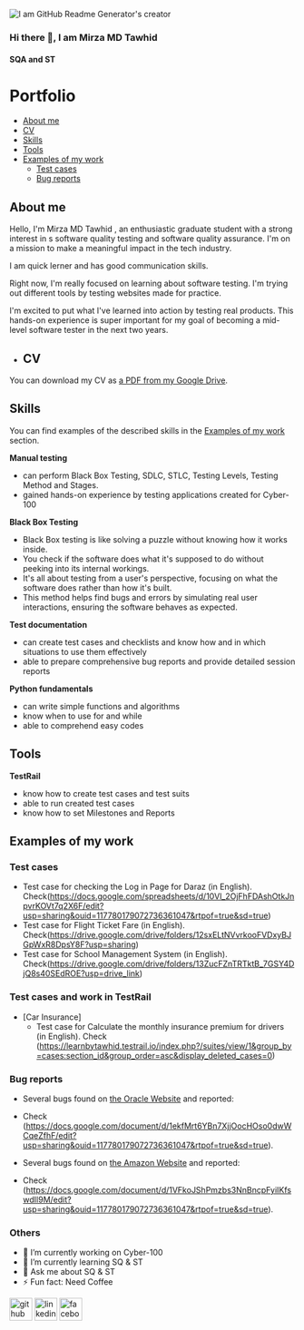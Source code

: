 ![I am GitHub Readme Generator's creator](https://media.licdn.com/dms/image/D5616AQGDtS1iOcsgXg/profile-displaybackgroundimage-shrink_350_1400/0/1693895386040?e=1715212800&v=beta&t=yCk7c6uWOY81TI7ULtcckd465jWqBbQneDYlgJw_VI0)



### Hi there 👋, I am Mirza MD Tawhid


#### SQA and ST 

# Portfolio
- [About me](#about-me)
- [CV](#cv)
- [Skills](#skills)
- [Tools](#tools)
- [Examples of my work](#examples-of-my-work)
  * [Test cases](#test-cases)
  * [Bug reports](#bug-reports)
    


## About me

Hello, I'm Mirza MD Tawhid , an enthusiastic graduate student with a strong interest in s software quality testing and software quality assurance. I'm on a mission to make a meaningful impact in the tech industry.

I am quick lerner and has good communication skills.

Right now, I'm really focused on learning about software testing. I'm  trying out different tools by testing websites made for practice.

I'm excited to put what I've learned into action by testing real products. This hands-on experience is super important for my goal of becoming a mid-level software tester in the next two years.

- ## CV

  
You can download my CV as [a PDF from my Google Drive](https://drive.google.com/file/d/1eeEUf1BZsGPtO_L58q95h1UJWZyvU93q/view?usp=sharing).


## Skills

You can find examples of the described skills in the [Examples of my work](#examples-of-my-work) section.


__Manual testing__
  * can perform Black Box Testing, SDLC, STLC, Testing Levels, Testing Method and Stages.
  * gained hands-on experience by testing applications created for Cyber-100

__Black Box Testing__
* Black Box testing is like solving a puzzle without knowing how it works inside.
* You check if the software does what it's supposed to do without peeking into its internal workings.
* It's all about testing from a user's perspective, focusing on what the software does rather than how it's built.
* This method helps find bugs and errors by simulating real user interactions, ensuring the software behaves as expected.

__Test documentation__
  * can create test cases and checklists and know how and in which situations to use them effectively
  * able to prepare comprehensive bug reports and provide detailed session reports

__Python fundamentals__
  * can write simple functions and algorithms
  * know when to use for and while
  * able to comprehend easy codes


## Tools

__TestRail__
  * know how to create test cases and test suits
  * able to run created test cases
  * know how to set Milestones and Reports


## Examples of my work

### Test cases
* Test case for checking the Log in Page for Daraz (in English). Check(https://docs.google.com/spreadsheets/d/10Vl_2OjFhFDAshOtkJnpvrKOVt7q2X6F/edit?usp=sharing&ouid=117780179072736361047&rtpof=true&sd=true)
* Test case for Flight Ticket Fare (in English). Check(https://drive.google.com/drive/folders/12sxELtNVvrkooFVDxyBJGpWxR8DpsY8F?usp=sharing)
* Test case for School Management System (in English). Check(https://drive.google.com/drive/folders/13ZucFZnTRTktB_7GSY4DjQ8s40SEdROE?usp=drive_link)

### Test cases and work in TestRail

- [Car Insurance]
  * Test case for Calculate the monthly insurance premium for drivers (in English). Check (https://learnbytawhid.testrail.io/index.php?/suites/view/1&group_by=cases:section_id&group_order=asc&display_deleted_cases=0)

### Bug reports
- Several bugs found on [the Oracle Website](https://www.oracle.com/) and reported:
 * Check (https://docs.google.com/document/d/1ekfMrt6YBn7XjjOocHOso0dwWCqeZfhF/edit?usp=sharing&ouid=117780179072736361047&rtpof=true&sd=true).
- Several bugs found on [the Amazon Website](https://www.amazon.com/) and reported:
 * Check (https://docs.google.com/document/d/1VFkoJShPmzbs3NnBncpFyiIKfswdIl9M/edit?usp=sharing&ouid=117780179072736361047&rtpof=true&sd=true).

   



### Others

- 🔭 I’m currently working on Cyber-100 
- 🌱 I’m currently learning SQ & ST 
- 💬 Ask me about SQ & ST 
- ⚡ Fun fact: Need Coffee

[<img src='https://cdn.jsdelivr.net/npm/simple-icons@3.0.1/icons/github.svg' alt='github' height='40'>](https://github.com/tawhidmirza)  [<img src='https://cdn.jsdelivr.net/npm/simple-icons@3.0.1/icons/linkedin.svg' alt='linkedin' height='40'>](https://www.linkedin.com/in/https://www.linkedin.com/in/mirza-tawhid-a548091bb//)  [<img src='https://cdn.jsdelivr.net/npm/simple-icons@3.0.1/icons/facebook.svg' alt='facebook' height='40'>](https://www.facebook.com/https://www.facebook.com/mehmed.hossain.tbf/)  

